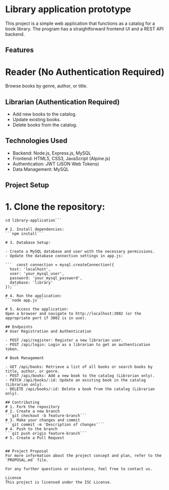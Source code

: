 # Library application prototype

This project is a simple web application that functions as a catalog for a book library. The program has a straightforward frontend UI and a REST API backend.

## Features
# Reader (No Authentication Required)
Browse books by genre, author, or title.

## Librarian (Authentication Required)
- Add new books to the catalog.
- Update existing books.
- Delete books from the catalog.

## Technologies Used
- Backend: Node.js, Express.js, MySQL
- Frontend: HTML5, CSS3, JavaScript (Alpine.js)
- Authentication: JWT (JSON Web Tokens)
- Data Management: MySQL

## Project Setup
# 1. Clone the repository:
```git clone https://github.com/your-repo/library-application.git
cd library-application```

# 2. Install dependencies:
```npm install```

# 3. Database Setup:

- Create a MySQL database and user with the necessary permissions.
- Update the database connection settings in app.js:

```  const connection = mysql.createConnection({
  host: 'localhost',
  user: 'your_mysql_user',
  password: 'your_mysql_password',
  database: 'library'
});```

# 4. Run the application:
```node app.js```

# 5. Access the application:
Open a browser and navigate to http://localhost:3002 (or the appropriate port if 3002 is in use).

## Endpoints
# User Registration and Authentication

- POST /api/register: Register a new librarian user.
- POST /api/login: Login as a librarian to get an authentication token.

# Book Management

- GET /api/books: Retrieve a list of all books or search books by title, author, or genre.
- POST /api/books: Add a new book to the catalog (Librarian only).
- PATCH /api/books/:id: Update an existing book in the catalog (Librarian only).
- DELETE /api/books/:id: Delete a book from the catalog (Librarian only).

## Contributing
# 1. Fork the repository
# 2. Create a new branch
```git checkout -b feature-branch```
# 3. Make your changes and commit
```git commit -m 'Description of changes'```
# 4. Push to the branch
```git push origin feature-branch```
# 5. Create a Pull Request


## Project Proposal
For more information about the project concept and plan, refer to the `PROPOSAL.md` file.

For any further questions or assistance, feel free to contact us.

License
This project is licensed under the ISC License.
